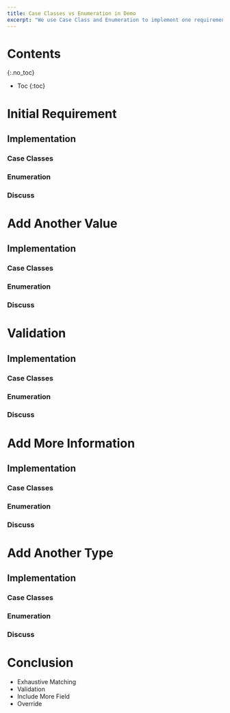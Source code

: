 ```yaml
---
title: Case Classes vs Enumeration in Demo
excerpt: "We use Case Class and Enumeration to implement one requirement seperately, then let's see how they adapt for new requirements"
---
```

# Contents
{:.no_toc}

* Toc
{:toc}

# Initial Requirement

## Implementation
### Case Classes
### Enumeration
### Discuss

# Add Another Value

## Implementation
### Case Classes
### Enumeration
### Discuss

# Validation

## Implementation
### Case Classes
### Enumeration
### Discuss

# Add More Information

## Implementation
### Case Classes
### Enumeration
### Discuss

# Add Another Type

## Implementation
### Case Classes
### Enumeration
### Discuss

# Conclusion
* Exhaustive Matching
* Validation
* Include More Field
* Override
